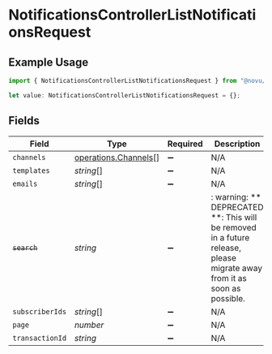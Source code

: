 # NotificationsControllerListNotificationsRequest

## Example Usage

```typescript
import { NotificationsControllerListNotificationsRequest } from "@novu/api/models/operations";

let value: NotificationsControllerListNotificationsRequest = {};
```

## Fields

| Field                                                                                                                   | Type                                                                                                                    | Required                                                                                                                | Description                                                                                                             |
| ----------------------------------------------------------------------------------------------------------------------- | ----------------------------------------------------------------------------------------------------------------------- | ----------------------------------------------------------------------------------------------------------------------- | ----------------------------------------------------------------------------------------------------------------------- |
| `channels`                                                                                                              | [operations.Channels](../../models/operations/channels.md)[]                                                            | :heavy_minus_sign:                                                                                                      | N/A                                                                                                                     |
| `templates`                                                                                                             | *string*[]                                                                                                              | :heavy_minus_sign:                                                                                                      | N/A                                                                                                                     |
| `emails`                                                                                                                | *string*[]                                                                                                              | :heavy_minus_sign:                                                                                                      | N/A                                                                                                                     |
| ~~`search`~~                                                                                                            | *string*                                                                                                                | :heavy_minus_sign:                                                                                                      | : warning: ** DEPRECATED **: This will be removed in a future release, please migrate away from it as soon as possible. |
| `subscriberIds`                                                                                                         | *string*[]                                                                                                              | :heavy_minus_sign:                                                                                                      | N/A                                                                                                                     |
| `page`                                                                                                                  | *number*                                                                                                                | :heavy_minus_sign:                                                                                                      | N/A                                                                                                                     |
| `transactionId`                                                                                                         | *string*                                                                                                                | :heavy_minus_sign:                                                                                                      | N/A                                                                                                                     |